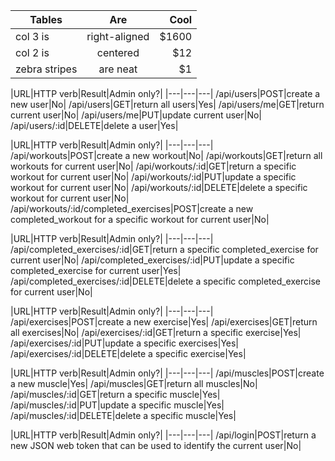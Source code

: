 | Tables        | Are           | Cool  |
| ------------- |:-------------:| -----:|
| col 3 is      | right-aligned | $1600 |
| col 2 is      | centered      |   $12 |
| zebra stripes | are neat      |    $1 |




|URL|HTTP verb|Result|Admin only?|
|---|---|---|
/api/users|POST|create a new user|No|
/api/users|GET|return all users|Yes|
/api/users/me|GET|return current user|No|
/api/users/me|PUT|update current user|No|
/api/users/:id|DELETE|delete a user|Yes|

|URL|HTTP verb|Result|Admin only?|
|---|---|---|
/api/workouts|POST|create a new workout|No|
/api/workouts|GET|return all workouts for current user|No|
/api/workouts/:id|GET|return a specific workout for current user|No|
/api/workouts/:id|PUT|update a specific workout for current user|No|
/api/workouts/:id|DELETE|delete a specific workout for current user|No|
/api/workouts/:id/completed_exercises|POST|create a new completed_workout for a specific workout for current user|No|

|URL|HTTP verb|Result|Admin only?|
|---|---|---|
/api/completed_exercises/:id|GET|return a specific completed_exercise for current user|No|
/api/completed_exercises/:id|PUT|update a specific completed_exercise for current user|Yes|
/api/completed_exercises/:id|DELETE|delete a specific completed_exercise for current user|No|

|URL|HTTP verb|Result|Admin only?|
|---|---|---|
/api/exercises|POST|create a new exercise|Yes|
/api/exercises|GET|return all exercises|No|
/api/exercises/:id|GET|return a specific exercise|Yes|
/api/exercises/:id|PUT|update a specific exercises|Yes|
/api/exercises/:id|DELETE|delete a specific exercise|Yes|

|URL|HTTP verb|Result|Admin only?|
|---|---|---|
/api/muscles|POST|create a new muscle|Yes|
/api/muscles|GET|return all muscles|No|
/api/muscles/:id|GET|return a specific muscle|Yes|
/api/muscles/:id|PUT|update a specific muscle|Yes|
/api/muscles/:id|DELETE|delete a specific muscle|Yes|

|URL|HTTP verb|Result|Admin only?|
|---|---|---|
/api/login|POST|return a new JSON web token that can be used to identify the current user|No|
